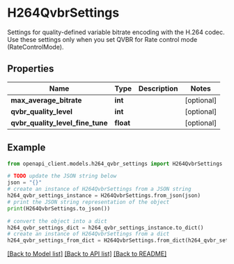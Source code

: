 # H264QvbrSettings

Settings for quality-defined variable bitrate encoding with the H.264 codec. Use these settings only when you set QVBR for Rate control mode (RateControlMode).

## Properties

Name | Type | Description | Notes
------------ | ------------- | ------------- | -------------
**max_average_bitrate** | **int** |  | [optional] 
**qvbr_quality_level** | **int** |  | [optional] 
**qvbr_quality_level_fine_tune** | **float** |  | [optional] 

## Example

```python
from openapi_client.models.h264_qvbr_settings import H264QvbrSettings

# TODO update the JSON string below
json = "{}"
# create an instance of H264QvbrSettings from a JSON string
h264_qvbr_settings_instance = H264QvbrSettings.from_json(json)
# print the JSON string representation of the object
print(H264QvbrSettings.to_json())

# convert the object into a dict
h264_qvbr_settings_dict = h264_qvbr_settings_instance.to_dict()
# create an instance of H264QvbrSettings from a dict
h264_qvbr_settings_from_dict = H264QvbrSettings.from_dict(h264_qvbr_settings_dict)
```
[[Back to Model list]](../README.md#documentation-for-models) [[Back to API list]](../README.md#documentation-for-api-endpoints) [[Back to README]](../README.md)



